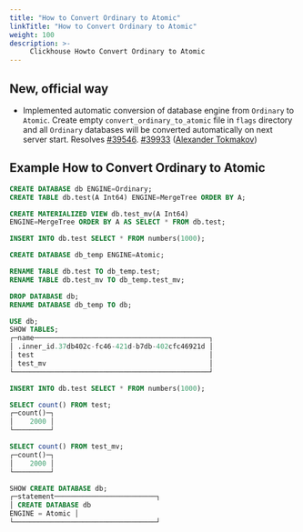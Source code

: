 ```yaml
---
title: "How to Convert Ordinary to Atomic"
linkTitle: "How to Convert Ordinary to Atomic"
weight: 100
description: >-
     Clickhouse Howto Convert Ordinary to Atomic
---
```


## New, official way

* Implemented automatic conversion of database engine from `Ordinary` to `Atomic`. Create empty `convert_ordinary_to_atomic` file in `flags` directory and all `Ordinary` databases will be converted automatically on next server start. Resolves [#39546](https://github.com/ClickHouse/ClickHouse/issues/39546). [#39933](https://github.com/ClickHouse/ClickHouse/pull/39933) ([Alexander Tokmakov](https://github.com/tavplubix))

## Example How to Convert Ordinary to Atomic

```sql
CREATE DATABASE db ENGINE=Ordinary;
CREATE TABLE db.test(A Int64) ENGINE=MergeTree ORDER BY A;

CREATE MATERIALIZED VIEW db.test_mv(A Int64) 
ENGINE=MergeTree ORDER BY A AS SELECT * FROM db.test;

INSERT INTO db.test SELECT * FROM numbers(1000);

CREATE DATABASE db_temp ENGINE=Atomic;

RENAME TABLE db.test TO db_temp.test;
RENAME TABLE db.test_mv TO db_temp.test_mv;

DROP DATABASE db;
RENAME DATABASE db_temp TO db;

USE db;
SHOW TABLES;
┌─name───────────────────────────────────────────┐
│ .inner_id.37db402c-fc46-421d-b7db-402cfc46921d │
│ test                                           │
│ test_mv                                        │
└────────────────────────────────────────────────┘

INSERT INTO db.test SELECT * FROM numbers(1000);

SELECT count() FROM test;
┌─count()─┐
│    2000 │
└─────────┘

SELECT count() FROM test_mv;
┌─count()─┐
│    2000 │
└─────────┘

SHOW CREATE DATABASE db;
┌─statement─────────────────────────┐
│ CREATE DATABASE db
ENGINE = Atomic │
└───────────────────────────────────┘
```

